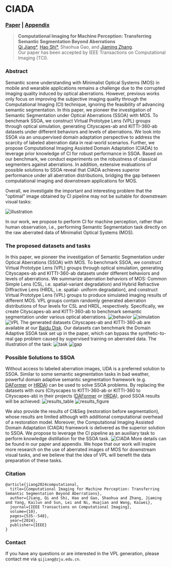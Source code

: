 # CIADA

### [Paper](https://ieeexplore.ieee.org/document/10493068) |   [Appendix](https://ieeexplore.ieee.org/ielx7/6745852/10398876/10493068/supp1-3380363.pdf?arnumber=10493068)

> **Computational Imaging for Machine Perception: Transferring Semantic Segmentation Beyond Aberrations** <br>
> [Qi Jiang\*](https://github.com/zju-jiangqi), [Hao Shi*](https://github.com/MasterHow), Shaohua Gao, and [Jiaming Zhang](https://jamycheung.github.io). <br>
> Our paper has been accepted by IEEE Transactions on Computational Imaging (TCI).

### Abstract

Semantic scene understanding with Minimalist Optical Systems (MOS) in mobile and wearable applications remains a challenge due to the corrupted imaging quality induced by optical aberrations. However, previous works only focus on improving the subjective imaging quality through the Computational Imaging (CI) technique, ignoring the feasibility of advancing semantic segmentation. In this paper, we pioneer the investigation of Semantic Segmentation under Optical Aberrations (SSOA) with MOS. To benchmark SSOA, we construct Virtual Prototype Lens (VPL) groups through optical simulation, generating Cityscapes-ab and KITTI-360-ab datasets under different behaviors and levels of aberrations. We look into SSOA via an unsupervised domain adaptation perspective to address the scarcity of labeled aberration data in real-world scenarios. Further, we propose Computational Imaging Assisted Domain Adaptation (CIADA) to leverage prior knowledge of CI for robust performance in SSOA. Based on our benchmark, we conduct experiments on the robustness of classical segmenters against aberrations. In addition, extensive evaluations of possible solutions to SSOA reveal that CIADA achieves superior performance under all aberration distributions, bridging the gap between computational imaging and downstream applications for MOS.

Overall, we investigate the important and interesting problem that the "optimal" image obtained by CI pipeline may not be suitable for downstream visual tasks:

![illustration](Illustration.PNG)

In our work, we propose to perform CI for machine perception, rather than human observation, i.e., performing Semantic Segmentation task directly on the raw aberrated data of Minimalist Optical Systems (MOS). 

### The proposed datasets and tasks
In this paper, we pioneer the investigation of Semantic Segmentation under Optical Aberrations (SSOA) with MOS. To benchmark SSOA, we construct Virtual Prototype Lens (VPL) groups through optical simulation, generating Cityscapes-ab and KITTI-360-ab datasets under different behaviors and levels of aberrations.
We summarize aberration behaviors of MOS: Common Simple Lens (CSL, i.e. spatial-variant degradation) and Hybrid Refractive Diffractive Lens (HRDL, i.e. spatial-
uniform degradation), and construct Virtual Prototype Lens (VPL) groups to produce simulated imaging results of different MOS. VPL groups contain randomly generated aberration distributions of four levels for CSL and HRDL, respectively. Specifically, we create Cityscapes-ab and KITTI-360-ab to benchmark semantic segmentation under various optical aberrations.
![behavior](behavior.PNG)
![simulation](simulation.PNG)
![VPL](VPL.PNG)
The generated datasets Cityscapes-ab and KITTI-360-ab are available at our [Baidu Disk](https://pan.baidu.com/s/1O1zT3dHIxn4IXR1w03EUtg?pwd=hv4n).
Our datasets can benchmark the Domain Adaptive SSOA task set up in the paper, which can bypass the synthetic-to-real gap problem caused by supervised training on aberrated data. 
The illustration of the task:
![task](task.PNG)
![gap](gap.PNG)

### Possible Solutions to SSOA
Without access to labeled aberration images, UDA is a preferred solution to SSOA. Similar to some semantic segmentation tasks in bad weather, powerful domain adaptive semantic segmentation framework (e.g. [DAFormer](https://github.com/lhoyer/DAFormer) or [HRDA](https://github.com/lhoyer/HRDA)) can be used to solve SSOA problems. By replacing the datasets with ours (Cityscapes to KITTI-360-ab or KITTI-360 to Cityscapes-ab) in their projects ([DAFormer](https://github.com/lhoyer/DAFormer) or [HRDA](https://github.com/lhoyer/HRDA)), good SSOA results will be achieved:
![results_table](results_table.PNG)
![results_figure](results_figure.PNG)

We also provide the results of CI&Seg (restoration before segmentation), whose results are limited although with additional computational overhead of a restoration model.
Moreover, the Computational Imaging Assisted Domain Adaptation (CIADA) framework is delivered as the superior solution to SSOA. We propose to leverage the CI pipeline as an auxiliary task to perform knowledge distillation for the SSOA task. 
![CIADA](results_figure.PNG)
More details can be found in our paper and appendix.
We hope that our work will inspire more research on the use of aberrated images of MOS for downstream visual tasks, and we believe that the idea of VPL will benefit the data preparation of these tasks.

### Citation
```
@article{jiang2024computational,
  title={Computational Imaging for Machine Perception: Transferring Semantic Segmentation Beyond Aberrations},
  author={Jiang, Qi and Shi, Hao and Gao, Shaohua and Zhang, Jiaming and Yang, Kailun and Sun, Lei and Ni, Huajian and Wang, Kaiwei},
  journal={IEEE Transactions on Computational Imaging},
  volume={10},
  pages={535--548},
  year={2024},
  publisher={IEEE}
}
```

### Contact
If you have any questions or are interested in the VPL generation, please contact me via `qijiang@zju.edu.cn`.
